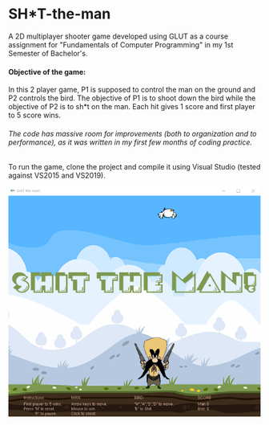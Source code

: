 # SH*T-the-man
A 2D multiplayer shooter game developed using GLUT as a course assignment for "Fundamentals of Computer Programming" in my 1st Semester of Bachelor's.

#### Objective of the game:
In this 2 player game, P1 is supposed to control the man on the ground and P2 controls the bird. The objective of P1 is to shoot down the bird while the objective of P2 is to sh*t  on the man. Each hit gives 1 score and first player to 5 score wins.

###### The code has massive room for improvements (both to organization and to performance), as it was written in my first few months of coding practice.

To run the game, clone the project and compile it using Visual Studio (tested against VS2015 and VS2019).

![Screenshot of the game](shit-shot.png?raw=true "Title")
